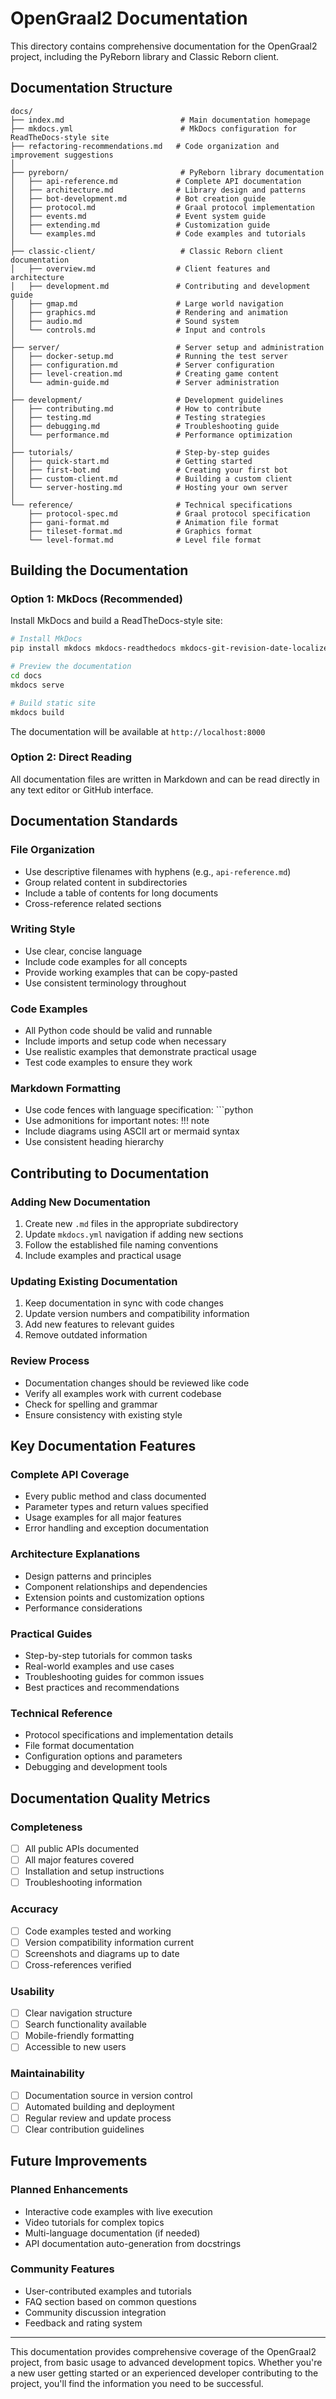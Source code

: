 # OpenGraal2 Documentation

This directory contains comprehensive documentation for the OpenGraal2 project, including the PyReborn library and Classic Reborn client.

## Documentation Structure

```
docs/
├── index.md                          # Main documentation homepage
├── mkdocs.yml                        # MkDocs configuration for ReadTheDocs-style site
├── refactoring-recommendations.md   # Code organization and improvement suggestions
│
├── pyreborn/                         # PyReborn library documentation
│   ├── api-reference.md             # Complete API documentation
│   ├── architecture.md              # Library design and patterns
│   ├── bot-development.md           # Bot creation guide
│   ├── protocol.md                  # Graal protocol implementation
│   ├── events.md                    # Event system guide
│   ├── extending.md                 # Customization guide
│   └── examples.md                  # Code examples and tutorials
│
├── classic-client/                   # Classic Reborn client documentation
│   ├── overview.md                  # Client features and architecture
│   ├── development.md               # Contributing and development guide
│   ├── gmap.md                      # Large world navigation
│   ├── graphics.md                  # Rendering and animation
│   ├── audio.md                     # Sound system
│   └── controls.md                  # Input and controls
│
├── server/                          # Server setup and administration
│   ├── docker-setup.md              # Running the test server
│   ├── configuration.md             # Server configuration
│   ├── level-creation.md            # Creating game content
│   └── admin-guide.md               # Server administration
│
├── development/                     # Development guidelines
│   ├── contributing.md              # How to contribute
│   ├── testing.md                   # Testing strategies
│   ├── debugging.md                 # Troubleshooting guide
│   └── performance.md               # Performance optimization
│
├── tutorials/                       # Step-by-step guides
│   ├── quick-start.md               # Getting started
│   ├── first-bot.md                 # Creating your first bot
│   ├── custom-client.md             # Building a custom client
│   └── server-hosting.md            # Hosting your own server
│
└── reference/                       # Technical specifications
    ├── protocol-spec.md             # Graal protocol specification
    ├── gani-format.md               # Animation file format
    ├── tileset-format.md            # Graphics format
    └── level-format.md              # Level file format
```

## Building the Documentation

### Option 1: MkDocs (Recommended)

Install MkDocs and build a ReadTheDocs-style site:

```bash
# Install MkDocs
pip install mkdocs mkdocs-readthedocs mkdocs-git-revision-date-localized-plugin

# Preview the documentation
cd docs
mkdocs serve

# Build static site
mkdocs build
```

The documentation will be available at `http://localhost:8000`

### Option 2: Direct Reading

All documentation files are written in Markdown and can be read directly in any text editor or GitHub interface.

## Documentation Standards

### File Organization
- Use descriptive filenames with hyphens (e.g., `api-reference.md`)
- Group related content in subdirectories
- Include a table of contents for long documents
- Cross-reference related sections

### Writing Style
- Use clear, concise language
- Include code examples for all concepts
- Provide working examples that can be copy-pasted
- Use consistent terminology throughout

### Code Examples
- All Python code should be valid and runnable
- Include imports and setup code when necessary
- Use realistic examples that demonstrate practical usage
- Test code examples to ensure they work

### Markdown Formatting
- Use code fences with language specification: ```python
- Use admonitions for important notes: !!! note
- Include diagrams using ASCII art or mermaid syntax
- Use consistent heading hierarchy

## Contributing to Documentation

### Adding New Documentation

1. Create new `.md` files in the appropriate subdirectory
2. Update `mkdocs.yml` navigation if adding new sections
3. Follow the established file naming conventions
4. Include examples and practical usage

### Updating Existing Documentation

1. Keep documentation in sync with code changes
2. Update version numbers and compatibility information
3. Add new features to relevant guides
4. Remove outdated information

### Review Process

- Documentation changes should be reviewed like code
- Verify all examples work with current codebase
- Check for spelling and grammar
- Ensure consistency with existing style

## Key Documentation Features

### Complete API Coverage
- Every public method and class documented
- Parameter types and return values specified
- Usage examples for all major features
- Error handling and exception documentation

### Architecture Explanations
- Design patterns and principles
- Component relationships and dependencies
- Extension points and customization options
- Performance considerations

### Practical Guides
- Step-by-step tutorials for common tasks
- Real-world examples and use cases
- Troubleshooting guides for common issues
- Best practices and recommendations

### Technical Reference
- Protocol specifications and implementation details
- File format documentation
- Configuration options and parameters
- Debugging and development tools

## Documentation Quality Metrics

### Completeness
- [ ] All public APIs documented
- [ ] All major features covered
- [ ] Installation and setup instructions
- [ ] Troubleshooting information

### Accuracy
- [ ] Code examples tested and working
- [ ] Version compatibility information current
- [ ] Screenshots and diagrams up to date
- [ ] Cross-references verified

### Usability
- [ ] Clear navigation structure
- [ ] Search functionality available
- [ ] Mobile-friendly formatting
- [ ] Accessible to new users

### Maintainability
- [ ] Documentation source in version control
- [ ] Automated building and deployment
- [ ] Regular review and update process
- [ ] Clear contribution guidelines

## Future Improvements

### Planned Enhancements
- Interactive code examples with live execution
- Video tutorials for complex topics
- Multi-language documentation (if needed)
- API documentation auto-generation from docstrings

### Community Features
- User-contributed examples and tutorials
- FAQ section based on common questions
- Community discussion integration
- Feedback and rating system

---

This documentation provides comprehensive coverage of the OpenGraal2 project, from basic usage to advanced development topics. Whether you're a new user getting started or an experienced developer contributing to the project, you'll find the information you need to be successful.